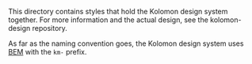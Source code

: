 This directory contains styles that hold the Kolomon design system together. For more information and the actual design, see the kolomon-design repository.

As far as the naming convention goes, the Kolomon design system uses [BEM](http://getbem.com/introduction/) with the `km-` prefix.
